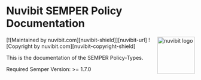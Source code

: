 # Nuvibit SEMPER Policy Documentation <a id="top">

<!-- LOGO -->
<a href="https://nuvibit.com">
    <img src="https://nuvibit.com/images/logo/logo-nuvibit-badge.png" alt="nuvibit logo" title="nuvibit" align="right" width="100" />
</a>

<!-- SHIELDS -->
[![Maintained by nuvibit.com][nuvibit-shield]][nuvibit-url] ![Copyright by nuvibit.com][nuvibit-copyright-shield]

This is the documentation of the SEMPER Policy-Types.

Required Semper Version: >= 1.7.0

